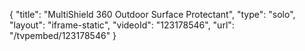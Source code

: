{
    "title": "MultiShield 360 Outdoor Surface Protectant",
    "type": "solo",
    "layout": "iframe-static",
    "videoId": "123178546",
    "url": "\/tvpembed\/123178546"
}